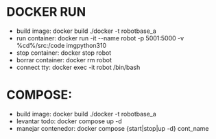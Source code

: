 # DOCKER RUN
- build image:      docker build ./docker -t robotbase_a
- run container:    docker run -it --name robot -p 5001:5000 -v %cd%/src:/code imgpython310
- stop container:   docker stop robot
- borrar container: docker rm robot
- connect tty:      docker exec -it robot /bin/bash

# COMPOSE:
- build image:          docker build ./docker -t robotbase_a
- levantar todo:        docker compose up -d
- manejar contenedor:   docker compose {start|stop|up -d} cont_name


